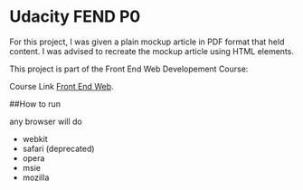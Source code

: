 # Udacity FEND P0

For this project, I was given a plain mockup article in PDF format that held content. 
I was advised to recreate the mockup article using HTML elements. 

This project is part of the Front End Web Developement Course: 

Course Link
[Front End Web](https://www.udacity.com/course/front-end-web-developer-nanodegree--nd001).

##How to run

any browser will do

* webkit 
* safari (deprecated)
* opera
* msie
* mozilla
